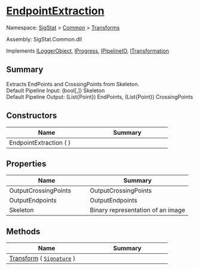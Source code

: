 # [EndpointExtraction](./EndpointExtraction.md)

Namespace: [SigStat]() > [Common](./../README.md) > [Transforms](./README.md)

Assembly: SigStat.Common.dll

Implements [ILoggerObject](./../ILoggerObject.md), [IProgress](./../Helpers/IProgress.md), [IPipelineIO](./../Pipeline/IPipelineIO.md), [ITransformation](./../ITransformation.md)

## Summary
Extracts EndPoints and CrossingPoints from Skeleton.  <br>Default Pipeline Input: (bool[,]) Skeleton<br>Default Pipeline Output: (List{Point}) EndPoints, (List{Point}) CrossingPoints

## Constructors

| Name | Summary | 
| --- | --- | 
| EndpointExtraction (  )<div style="width: 200px">| <div style="width: 200px">| <br>


## Properties

| Name | Summary | 
| --- | --- | 
| OutputCrossingPoints<div style="width: 200px">| OutputCrossingPoints<div style="width: 200px">| <br>
| OutputEndpoints<div style="width: 200px">| OutputEndpoints<div style="width: 200px">| <br>
| Skeleton<div style="width: 200px">| Binary representation of an image<div style="width: 200px">| <br>


## Methods

| Name | Summary | 
| --- | --- | 
| [Transform](./Methods/EndpointExtraction-100663588.md) ( [`Signature`](./../Signature.md) )<div style="width: 200px">| <div style="width: 200px">| <br>


